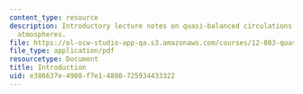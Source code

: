 ```yaml
---
content_type: resource
description: Introductory lecture notes on quasi-balanced circulations in oceans and
  atmospheres.
file: https://ol-ocw-studio-app-qa.s3.amazonaws.com/courses/12-803-quasi-balanced-circulations-in-oceans-and-atmospheres-fall-2009/e386637e4908f7e14880725934433322_MIT12_803F09_lec01.pdf
file_type: application/pdf
resourcetype: Document
title: Introduction
uid: e386637e-4908-f7e1-4880-725934433322
---
```

